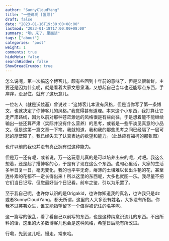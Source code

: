 ```yaml
---
author: "SunnyCloudYang"
title: "一些说明 [置顶]"
draft: false
date: "2023-01-16T19:30:00+08:00"
lastmod: "2023-01-18T17:00:00+08:00"
summary: "哟，来了，里面请"
tags: ["about"]
categories: "post"
weight: 1
comments: true
hideMeta: false
searchHidden: false
ShowBreadCrumbs: true
---
```


怎么说呢，第一次搞这个博客儿，颇有些回到十年前的意味了，但是又很新鲜。主要还是因为什么呢，就是看着大家文思泉涌，又想起自己当年也还能写点东西，手痒痒，没忍住，就有了这玩意儿。

一位名人（就是沃兹基）曾说过：“这博客儿本没有风格，但是当你写了第一条博文，也就决定了你博客儿的风格。”我觉得甚有道理。本来这个小东西，我打算让它走严肃路线，因为以前对那种苍茫渺远的风格很是有些向往，于是想着能不能继续输出一些还算严肃（实际并没有什么营养）的思考，或者是一些平淡见真意的小品文。但是这第一篇文章一下笔，我就知道，我和我的那些思考之间已经隔了一层可悲的厚壁障了。我已经失去了认真表达的欲望和能力。（此处应有福柯的那张图）

也许以前的我也并没有真正拥有过这种能力。

但是万一还有呢，或者说，万一这玩意儿真的是可以培养出来的呢，对吧。我这么想着，还是起了搭博客的心，于是有了现在这么个东西。说句心里话，大家的生活多半日复一日，毫无变化，我的也平平无奇，瘠薄的土壤难以长出斗艳的花，甚至连朴素的花都不一定长得出来！所以这里的东西呢，大多也就图一乐。我尽量不把它们当日记写，但您最好当个日记看。前车之鉴，引以为乐罢了。

至于我自己呢，也许你认识的是Origakid，也许你知道我的真名，也许我只是dz或者SunnyCloudYang，都无所谓，这里的人大多没有姓名，大多没有所指。你我不过芸芸众生，谁又能指望留下一个值得被记住的名字呢。

这一篇写的很乱，看了看自己以前写的东西，也是这种纯意识流儿的东西。不出所料的话，这里的大多数博客儿也会是这种风格，希望日后能有所改进。

行嘞，先到这儿吧。慢走，常来哈。
